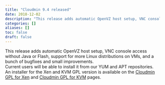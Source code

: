 ```yaml
---
title: "Cloudmin 9.4 released"
date: 2018-12-02
description: "This release adds automatic OpenVZ host setup, VNC console access without Java or Flash, support..."
categories: []
aliases: []
toc: false
draft: false
---
```

This release adds automatic OpenVZ host setup, VNC console access without Java or Flash, support for more Linux distributions on VMs, and a bunch of bugfixes and small improvements. <br />
 Current users will be able to install it from our YUM and APT repositories. An installer for the Xen and KVM GPL version is available on the [Cloudmin GPL for Xen][1] and [Cloudmin GPL for KVM][2] pages.

  [1]: cinstall-xen.html
  [2]: cinstall-kvm.html
